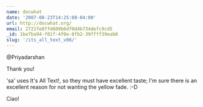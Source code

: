 ```yaml
---
name: docwhat
date: '2007-08-23T14:25:08-04:00'
url: http://docwhat.org/
email: 2721fe8ffd609b6df0d4b734defc9cd5
_id: 1be7ba94-f01f-4f0e-8fb2-39ffff39eab0
slug: '/its_all_text_v06/'
---
```


@Priyadarshan

Thank you!

'sa' uses It's All Text!, so they must have excellent taste; I'm sure there is
an excellent reason for not wanting the yellow fade. :-D

Ciao!
